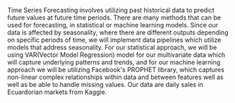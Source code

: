 Time Series Forecasting involves utilizing past historical data to predict future values at future time periods. There are many methods that can be used for forecasting, in statistical or machine learning models.
Since our data is affected by seasonality, where there are different outputs depending on specific periods of time, we will implement data pipelines which utilize models that address seasonality. For our statistical approach, we will be using VAR(Vector Model Regression) model for our multivariate data which will capture underlying patterns and trends, and for our machine learning approach we will be utilizing Facebook's PROPHET library,
which captures non-linear complex relationships within data and between features well as well as be able to handle missing values.
Our data are daily sales in Ecuardorian markets from Kaggle.
